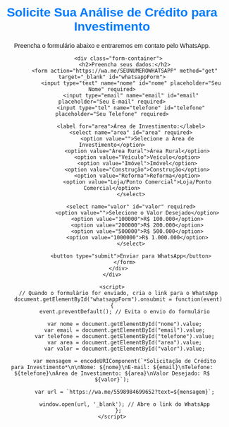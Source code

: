 <html lang="pt-br">
<head>
    <meta charset="UTF-8">
    <meta name="viewport" content="width=device-width, initial-scale=1.0">
    <title>Solicite Análise de Crédito</title>
    <style>
        body { font-family: Arial, sans-serif; text-align: center; padding: 20px; }
        .container { max-width: 600px; margin: auto; }
        h1 { color: #007bff; }
        .form-container { background: #f8f9fa; padding: 20px; border-radius: 8px; }
        input, select, button { width: 100%; padding: 10px; margin: 5px 0; }
        button { background: #007bff; color: white; border: none; cursor: pointer; }
    </style>
</head>
<body>
    <div class="container">
        <h1>Solicite Sua Análise de Crédito para Investimento</h1>
        <p>Preencha o formulário abaixo e entraremos em contato pelo WhatsApp.</p>
        
        <div class="form-container">
            <h2>Preencha seus dados:</h2>
            <form action="https://wa.me/SEUNUMEROWHATSAPP" method="get" target="_blank" id="whatsappForm">
                <input type="text" name="nome" id="nome" placeholder="Seu Nome" required>
                <input type="email" name="email" id="email" placeholder="Seu E-mail" required>
                <input type="tel" name="telefone" id="telefone" placeholder="Seu Telefone" required>
                
                <label for="area">Área de Investimento:</label>
                <select name="area" id="area" required>
                    <option value="">Selecione a Área de Investimento</option>
                    <option value="Área Rural">Área Rural</option>
                    <option value="Veículo">Veículo</option>
                    <option value="Imóvel">Imóvel</option>
                    <option value="Construção">Construção</option>
                    <option value="Reforma">Reforma</option>
                    <option value="Loja/Ponto Comercial">Loja/Ponto Comercial</option>
                </select>

                <select name="valor" id="valor" required>
                    <option value="">Selecione o Valor Desejado</option>
                    <option value="100000">R$ 100.000</option>
                    <option value="200000">R$ 200.000</option>
                    <option value="500000">R$ 500.000</option>
                    <option value="1000000">R$ 1.000.000</option>
                </select>
                
                <button type="submit">Enviar para WhatsApp</button>
            </form>
        </div>
    </div>

    <script>
        // Quando o formulário for enviado, cria o link para o WhatsApp
        document.getElementById("whatsappForm").onsubmit = function(event) {
            event.preventDefault(); // Evita o envio do formulário

            var nome = document.getElementById("nome").value;
            var email = document.getElementById("email").value;
            var telefone = document.getElementById("telefone").value;
            var area = document.getElementById("area").value;
            var valor = document.getElementById("valor").value;

            var mensagem = encodeURIComponent(`*Solicitação de Crédito para Investimento*\n\nNome: ${nome}\nE-mail: ${email}\nTelefone: ${telefone}\nÁrea de Investimento: ${area}\nValor Desejado: R$ ${valor}`);

            var url = `https://wa.me/5598984699652?text=${mensagem}`;

            window.open(url, '_blank'); // Abre o link do WhatsApp
        };
    </script>
</body>
</html>

